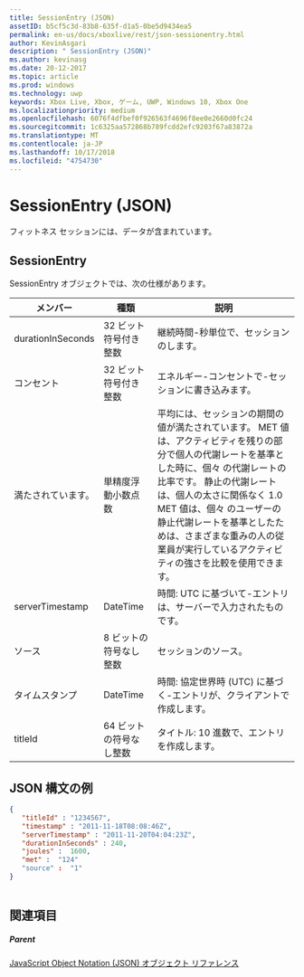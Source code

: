 ```yaml
---
title: SessionEntry (JSON)
assetID: b5cf5c3d-83b8-635f-d1a5-0be5d9434ea5
permalink: en-us/docs/xboxlive/rest/json-sessionentry.html
author: KevinAsgari
description: " SessionEntry (JSON)"
ms.author: kevinasg
ms.date: 20-12-2017
ms.topic: article
ms.prod: windows
ms.technology: uwp
keywords: Xbox Live, Xbox, ゲーム, UWP, Windows 10, Xbox One
ms.localizationpriority: medium
ms.openlocfilehash: 6076f4dfbef0f926563f4696f8ee0e2660d0fc24
ms.sourcegitcommit: 1c6325aa572868b789fcdd2efc9203f67a83872a
ms.translationtype: MT
ms.contentlocale: ja-JP
ms.lasthandoff: 10/17/2018
ms.locfileid: "4754730"
---
```

# <a name="sessionentry-json"></a>SessionEntry (JSON)
フィットネス セッションには、データが含まれています。 
<a id="ID4EN"></a>

 
## <a name="sessionentry"></a>SessionEntry
 
SessionEntry オブジェクトでは、次の仕様があります。
 
| メンバー| 種類| 説明| 
| --- | --- | --- | 
| durationInSeconds| 32 ビット符号付き整数 | 継続時間-秒単位で、セッションのします。 | 
| コンセント| 32 ビット符号付き整数 | エネルギー-コンセントで-セッションに書き込みます。 | 
| 満たされています。| 単精度浮動小数点数| 平均には、セッションの期間の値が満たされています。 MET 値は、アクティビティを残りの部分で個人の代謝レートを基準とした時に、個々 の代謝レートの比率です。 静止の代謝レートは、個人の太さに関係なく 1.0 MET 値は、個々 のユーザーの静止代謝レートを基準としたためは、さまざまな重みの人の従業員が実行しているアクティビティの強さを比較を使用できます。| 
| serverTimestamp| DateTime| 時間: UTC に基づいて-エントリは、サーバーで入力されたものです。 | 
| ソース| 8 ビットの符号なし整数| セッションのソース。| 
| タイムスタンプ| DateTime| 時間: 協定世界時 (UTC) に基づく-エントリが、クライアントで作成します。 | 
| titleId| 64 ビットの符号なし整数| タイトル: 10 進数で、エントリを作成します。| 
  
<a id="ID4EFE"></a>

 
## <a name="sample-json-syntax"></a>JSON 構文の例
 

```json
{
   "titleId" : "1234567",
   "timestamp" : "2011-11-18T08:08:46Z",
   "serverTimestamp" : "2011-11-20T04:04:23Z",
   "durationInSeconds" : 240,
   "joules" :  1600,
   "met" :  "124"
   "source" :  "1"
}
    
```

  
<a id="ID4EOE"></a>

 
## <a name="see-also"></a>関連項目
 
<a id="ID4EQE"></a>

 
##### <a name="parent"></a>Parent 

[JavaScript Object Notation (JSON) オブジェクト リファレンス](atoc-xboxlivews-reference-json.md)

   